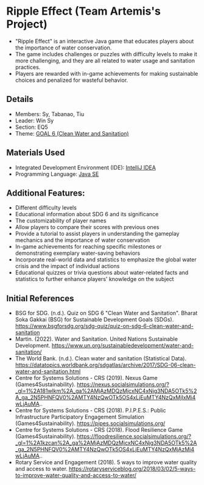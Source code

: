 # Ripple Effect (Team Artemis's Project)
- "Ripple Effect" is an interactive Java game that educates players about the importance of water conservation. 
- The game includes challenges or puzzles with difficulty levels to make it more challenging, and they are all related to water usage and sanitation practices. 
- Players are rewarded with in-game achievements for making sustainable choices and penalized for wasteful behavior. 

## Details
- Members: Sy, Tabanao, Tiu
- Leader: Win Sy
- Section: EQ5
- Theme: [GOAL 6 (Clean Water and Sanitation)](https://www.un.org/sustainabledevelopment/water-and-sanitation/)

## Materials Used
- Integrated Development Environment (IDE): [IntelliJ IDEA](https://www.jetbrains.com/idea/)
- Programming Language: [Java SE](https://www.oracle.com/sg/java/technologies/downloads/)

## Additional Features: 
- Different difficulty levels
- Educational information about SDG 6 and its significance
- The customizability of player names
- Allow players to compare their scores with previous ones
- Provide a tutorial to assist players in understanding the gameplay mechanics and the importance of water conservation
- In-game achievements for reaching specific milestones or demonstrating exemplary water-saving behaviors
- Incorporate real-world data and statistics to emphasize the global water crisis and the impact of individual actions
- Educational quizzes or trivia questions about water-related facts and statistics to further enhance players' knowledge on the subject

## Initial References
- BSG for SDG. (n.d.). Quiz on SDG 6 "Clean Water and Sanitation". Bharat Soka Gakkai (BSG) for Sustainable Development Goals (SDGs). https://www.bsgforsdg.org/sdg-quiz/quiz-on-sdg-6-clean-water-and-sanitation
- Martin. (2022). Water and Sanitation. United Nations Sustainable Development. https://www.un.org/sustainabledevelopment/water-and-sanitation/
- The World Bank. (n.d.). Clean water and sanitation (Statistical Data). https://datatopics.worldbank.org/sdgatlas/archive/2017/SDG-06-clean-water-and-sanitation.html
- Centre for Systems Solutions - CRS (2019). Nexus Game (Games4Sustainability). https://nexus.socialsimulations.org/?_gl=1%2A181wlkm%2A_ga%2AMjAzMDQzMjcxNC4xNjg3NDA5OTk5%2A_ga_2N5PHNFQV0%2AMTY4NzQwOTk5OS4xLjEuMTY4NzQxMjIxMi4wLjAuMA..
- Centre for Systems Solutions - CRS (2018). P.I.P.E.S.: Public Infrastructure Participatory Engagement Simulation (Games4Sustainability). https://pipes.socialsimulations.org/
- Centre for Systems Solutions - CRS (2018). Flood Resilience Game (Games4Sustainability). https://floodresilience.socialsimulations.org/?_gl=1%2A1kzcan%2A_ga%2AMjAzMDQzMjcxNC4xNjg3NDA5OTk5%2A_ga_2N5PHNFQV0%2AMTY4NzQwOTk5OS4xLjEuMTY4NzQxMjAzMi4wLjAuMA..
- Rotary Service and Engagement (2018). 5 ways to improve water quality and access to water. https://rotaryserviceblog.org/2018/03/02/5-ways-to-improve-water-quality-and-access-to-water/

